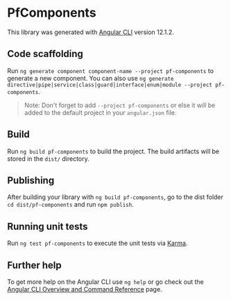 # PfComponents

This library was generated with [Angular CLI](https://github.com/angular/angular-cli) version 12.1.2.

## Code scaffolding

Run `ng generate component component-name --project pf-components` to generate a new component. You can also use `ng generate directive|pipe|service|class|guard|interface|enum|module --project pf-components`.
> Note: Don't forget to add `--project pf-components` or else it will be added to the default project in your `angular.json` file. 

## Build

Run `ng build pf-components` to build the project. The build artifacts will be stored in the `dist/` directory.

## Publishing

After building your library with `ng build pf-components`, go to the dist folder `cd dist/pf-components` and run `npm publish`.

## Running unit tests

Run `ng test pf-components` to execute the unit tests via [Karma](https://karma-runner.github.io).

## Further help

To get more help on the Angular CLI use `ng help` or go check out the [Angular CLI Overview and Command Reference](https://angular.io/cli) page.
